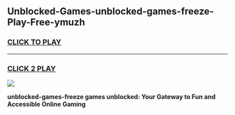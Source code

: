
## Unblocked-Games-unblocked-games-freeze-Play-Free-ymuzh
<h3>
<a href="https://premium76.site?title=unblocked-games-freeze&ref=10A">CLICK TO PLAY</a></h3>
<hr>

<h3>
<a href="https://premium76.site?title=unblocked-games-freeze&ref=10A">CLICK 2 PLAY</a>
  
</h3>

<a href="https://premium76.site?title=unblocked-games-freeze&ref=10A"><img src="https://clearcache.store/games.png"></a>


**unblocked-games-freeze games unblocked: Your Gateway to Fun and Accessible Online Gaming**
